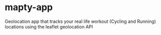 # mapty-app

Geolocation app that tracks your real life workout (Cycling and Running) locations using the leaflet geolocation API
